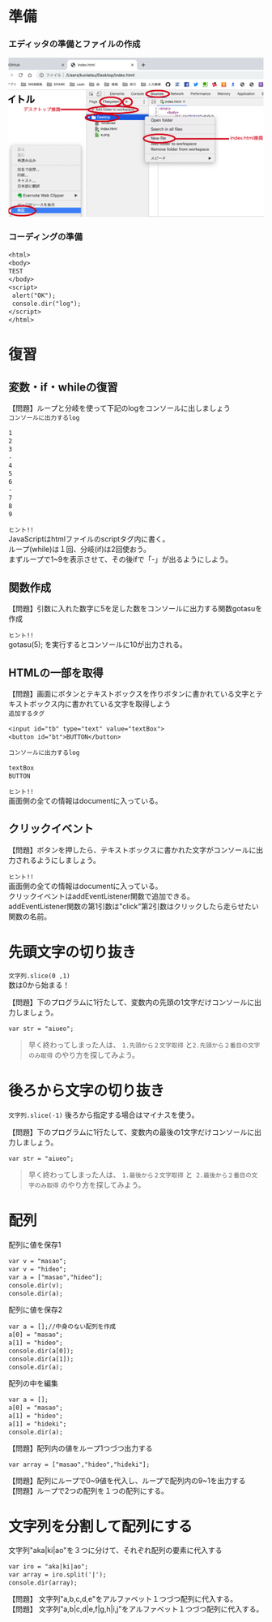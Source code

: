 # 準備  

### エディッタの準備とファイルの作成
![chrome_devtoolsのエディッタ](chrome_editer.png "")

### コーディングの準備
```
<html>
<body>
TEST
</body>
<script>
 alert("OK");
 console.dir("log");
</script>
</html>
```

       
       
       
       
       
# 復習  
       
## 変数・if・whileの復習  
【問題】ループと分岐を使って下記のlogをコンソールに出しましょう   
 ` コンソールに出力するlog ` 
```
1
2
3
-
4
5
6
-
7
8
9
```
  
   
` ヒント!! `  
JavaScriptはhtmlファイルのscriptタグ内に書く。　　  
ループ(while)は１回、分岐(if)は2回使おう。    
まずループで1~9を表示させて、その後ifで「-」が出るようにしよう。  


## 関数作成  
【問題】引数に入れた数字に5を足した数をコンソールに出力する関数gotasuを作成   

` ヒント!! `  
gotasu(5); を実行するとコンソールに10が出力される。   


## HTMLの一部を取得    
【問題】画面にボタンとテキストボックスを作りボタンに書かれている文字とテキストボックス内に書かれている文字を取得しよう   
 `追加するタグ `  
```
<input id="tb" type="text" value="textBox">
<button id="bt">BUTTON</button>
```
   

 ` コンソールに出力するlog ` 
```
textBox   
BUTTON   
```
   

` ヒント!! `  
画面側の全ての情報はdocumentに入っている。    


## クリックイベント  
【問題】ボタンを押したら、テキストボックスに書かれた文字がコンソールに出力されるようにしましょう。

` ヒント!! `  
画面側の全ての情報はdocumentに入っている。   
クリックイベントはaddEventListener関数で追加できる。  
addEventListener関数の第1引数は"click"第2引数はクリックしたら走らせたい関数の名前。   



# 先頭文字の切り抜き  
 ` 文字列.slice(0 ,1) `     
数は0から始まる！

【問題】下のプログラムに1行たして、変数内の先頭の1文字だけコンソールに出力しましょう。
```
var str = "aiueo";

```
> 早く終わってしまった人は、 `1.先頭から２文字取得` と`2.先頭から２番目の文字のみ取得` のやり方を探してみよう。

# 後ろから文字の切り抜き  
 ` 文字列.slice(-1) ` 
後ろから指定する場合はマイナスを使う。   

【問題】下のプログラムに1行たして、変数内の最後の1文字だけコンソールに出力しましょう。
```
var str = "aiueo";

```

> 早く終わってしまった人は、 `1.最後から２文字取得` と` 2.最後から２番目の文字のみ取得` のやり方を探してみよう。



# 配列  
配列に値を保存1      
```
var v = "masao";
var v = "hideo";
var a = ["masao","hideo"];
console.dir(v);
console.dir(a);
```

配列に値を保存2      
```
var a = [];//中身のない配列を作成
a[0] = "masao";
a[1] = "hideo";
console.dir(a[0]);
console.dir(a[1]);
console.dir(a);
```

配列の中を編集     
```
var a = [];
a[0] = "masao";
a[1] = "hideo";
a[1] = "hideki";
console.dir(a);
```

【問題】配列内の値をループ1つづつ出力する    
```
var array = ["masao","hideo","hideki"];

```

【問題】配列にループで0~9値を代入し、ループで配列内の9~1を出力する    
【問題】ループで2つの配列を１つの配列にする。   


# 文字列を分割して配列にする
文字列"aka|ki|ao"を３つに分けて、それぞれ配列の要素に代入する
```
var iro = "aka|ki|ao";
var array = iro.split('|');
console.dir(array);
```

【問題】 文字列"a,b,c,d,e"をアルファベット１つづつ配列に代入する。    
【問題】 文字列"a,b|c,d|e,f|g,h|i,j"をアルファベット１つづつ配列に代入する。


